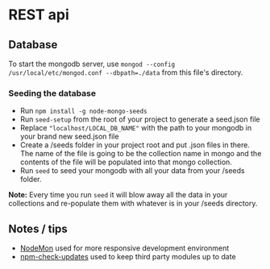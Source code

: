 # REST api

## Database

To start the mongodb server, use `mongod --config /usr/local/etc/mongod.conf --dbpath=./data` from this file's directory.

### Seeding the database

* Run `npm install -g node-mongo-seeds`
* Run `seed-setup` from the root of your project to generate a seed.json file
* Replace ``"localhost/LOCAL_DB_NAME"`` with the path to your mongodb in your brand new seed.json file
* Create a /seeds folder in your project root and put .json files in there. The name of the file is going to be the collection name in mongo and the contents of the file will be populated into that mongo collection.
* Run `seed` to seed your mongodb with all your data from your /seeds folder.

**Note:** Every time you run `seed` it will blow away all the data in your collections and re-populate them with whatever is in your /seeds directory.

## Notes / tips

* [NodeMon](http://nodemon.io/) used for more responsive development environment
* [npm-check-updates](https://github.com/tjunnone/npm-check-updates) used to keep third party modules up to date
